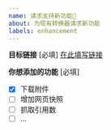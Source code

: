 ```yaml
---
name: 请求支持新功能💪
about: 为现有转换器请求新功能
labels: enhancement
---
```


**目标链接** [必填]
[在此填写链接](https://www.cnki.net/)

**你想添加的功能** [必填]

- [x] 下载附件
- [ ] 增加网页快照
- [ ] 抓取引用数
- [ ] …
